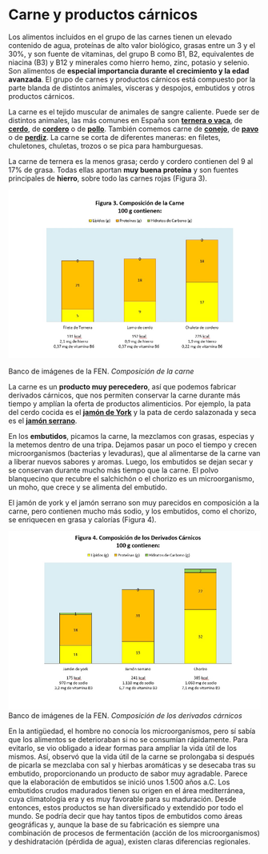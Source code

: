 # Carne y productos cárnicos

Los alimentos incluidos en el grupo de las carnes tienen un elevado contenido de agua, proteínas de alto valor biológico, grasas entre un 3 y el 30%, y son fuente de vitaminas, del grupo B como B1, B2, equivalentes de niacina (B3) y B12 y minerales como hierro hemo, zinc, potasio y selenio. Son alimentos de **especial importancia durante el crecimiento y la edad avanzada**. El grupo de carnes y productos cárnicos está compuesto por la parte blanda de distintos animales, vísceras y despojos, embutidos y otros productos cárnicos.

La carne es el tejido muscular de animales de sangre caliente. Puede ser de distintos animales, las más comunes en España son **[ternera o vaca](7-ternera.pdf "Ternera")**, de **[cerdo](8-cerdo.pdf "Cerdo")**, de **[cordero](9-corderolechal.pdf "Cordero")** o de **[pollo](10-pollo.pdf "Pollo")**. También comemos carne de **[conejo](11-conejo.pdf "Conejo")**, de **[pavo](12-pavo.pdf "Pavo")** o de **[perdiz](13-perdiz.pdf "Perdiz")**. La carne se corta de diferentes maneras: en filetes, chuletones, chuletas, trozos o se pica para hamburguesas.

La carne de ternera es la menos grasa; cerdo y cordero contienen del 9 al 17% de grasa. Todas ellas aportan **muy buena proteína** y son fuentes principales de **hierro**, sobre todo las carnes rojas (Figura 3).


![Valoración nutricional de la carne](img/Figura_3.jpg "Composición de la carne")


Banco de imágenes de la FEN. _Composición de la carne_

La carne es un **producto muy perecedero**, así que podemos fabricar derivados cárnicos, que nos permiten conservar la carne durante más tiempo y amplían la oferta de productos alimenticios. Por ejemplo, la pata del cerdo cocida es el [**jamón de York**](14-jamonyork.pdf "Jamón York") y la pata de cerdo salazonada y seca es el **[jamón serrano](15-jamonserrano.pdf "Jamón serrano")**.

En los **embutidos**, picamos la carne, la mezclamos con grasas, especias y la metemos dentro de una tripa. Dejamos pasar un poco el tiempo y crecen microorganismos (bacterias y levaduras), que al alimentarse de la carne van a liberar nuevos sabores y aromas. Luego, los embutidos se dejan secar y se conservan durante mucho más tiempo que la carne. El polvo blanquecino que recubre el salchichón o el chorizo es un microorganismo, un moho, que crece y se alimenta del embutido.

El jamón de york y el jamón serrano son muy parecidos en composición a la carne, pero contienen mucho más sodio, y los embutidos, como el chorizo, se enriquecen en grasa y calorías (Figura 4).


![Derivados cárnicos](img/Figura_4.jpg "Composición de los derivados cárnicos")Banco de imágenes de la FEN. _Composición de los derivados cárnicos_


En la antigüedad, el hombre no conocía los microorganismos, pero sí sabía que los alimentos se deterioraban si no se consumían rápidamente. Para evitarlo, se vio obligado a idear formas para ampliar la vida útil de los mismos. Así, observó que la vida útil de la carne se prolongaba si después de picarla se mezclaba con sal y hierbas aromáticas y se desecaba tras su embutido, proporcionando un producto de sabor muy agradable. Parece que la elaboración de embutidos se inició unos 1.500 años a.C. Los embutidos crudos madurados tienen su origen en el área mediterránea, cuya climatología era y es muy favorable para su maduración. Desde entonces, estos productos se han diversificado y extendido por todo el mundo. Se podría decir que hay tantos tipos de embutidos como áreas geográficas y, aunque la base de su fabricación es siempre una combinación de procesos de fermentación (acción de los microorganismos) y deshidratación (pérdida de agua), existen claras diferencias regionales.